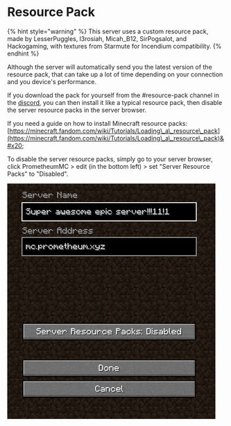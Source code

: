 # Resource Pack

{% hint style="warning" %}
This server uses a custom resource pack, made by LesserPuggles, l3rosiah, Micah\_B12, SirPogsalot, and Hackogaming, with textures from Starmute for Incendium compatibility.&#x20;
{% endhint %}

Although the server will automatically send you the latest version of the resource pack, that can take up a lot of time depending on your connection and you device's performance.&#x20;

If you download the pack for yourself from the #resource-pack channel in the [discord](https://discord.gg/2tpAPDMHBF), you can then install it like a typical resource pack, then disable the server resource packs in the server browser.

If you need a guide on how to install Minecraft resource packs: [https://minecraft.fandom.com/wiki/Tutorials/Loading\_a\_resource\_pack](https://minecraft.fandom.com/wiki/Tutorials/Loading\_a\_resource\_pack)&#x20;

To disable the server resource packs, simply go to your server browser, click PrometheumMC > edit (in the bottom left) > set "Server Resource Packs" to "Disabled".

![Server resource packs disabled](<../.gitbook/assets/image (1) (2).png>)
